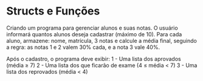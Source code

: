 # Structs e Funções
Criando um programa para gerenciar alunos e suas notas. O usuário informará quantos alunos deseja cadastrar (máximo de 10). Para cada aluno, armazene: nome, matrícula, 3 notas e calcule a média final, seguindo a regra: as notas 1 e 2 valem 30% cada, e a nota 3 vale 40%.


Após o cadastro, o programa deve exibir:
    1 - Uma lista dos aprovados (média ≥ 7)
    2 - Uma lista dos que ficarão de exame (4 ≤ média < 7)
    3 - Uma lista dos reprovados (média < 4)
